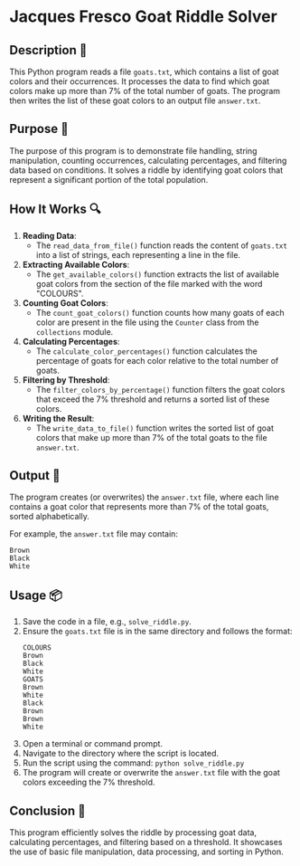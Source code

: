 # Jacques Fresco Goat Riddle Solver

## Description 📝

This Python program reads a file `goats.txt`, which contains a list of goat colors and their occurrences. It processes the data to find which goat colors make up more than 7% of the total number of goats. The program then writes the list of these goat colors to an output file `answer.txt`.

## Purpose 🎯

The purpose of this program is to demonstrate file handling, string manipulation, counting occurrences, calculating percentages, and filtering data based on conditions. It solves a riddle by identifying goat colors that represent a significant portion of the total population.

## How It Works 🔍

1. **Reading Data**:
    - The `read_data_from_file()` function reads the content of `goats.txt` into a list of strings, each representing a line in the file.
2. **Extracting Available Colors**:
    - The `get_available_colors()` function extracts the list of available goat colors from the section of the file marked with the word "COLOURS".
3. **Counting Goat Colors**:
    - The `count_goat_colors()` function counts how many goats of each color are present in the file using the `Counter` class from the `collections` module.
4. **Calculating Percentages**:
    - The `calculate_color_percentages()` function calculates the percentage of goats for each color relative to the total number of goats.
5. **Filtering by Threshold**:
    - The `filter_colors_by_percentage()` function filters the goat colors that exceed the 7% threshold and returns a sorted list of these colors.
6. **Writing the Result**:
    - The `write_data_to_file()` function writes the sorted list of goat colors that make up more than 7% of the total goats to the file `answer.txt`.

## Output 📜

The program creates (or overwrites) the `answer.txt` file, where each line contains a goat color that represents more than 7% of the total goats, sorted alphabetically.

For example, the `answer.txt` file may contain:

```
Brown
Black
White
```

## Usage 📦

1. Save the code in a file, e.g., `solve_riddle.py`.
2. Ensure the `goats.txt` file is in the same directory and follows the format:
    ```
    COLOURS
    Brown
    Black
    White
    GOATS
    Brown
    White
    Black
    Brown
    Brown
    White
    ```
3. Open a terminal or command prompt.
4. Navigate to the directory where the script is located.
5. Run the script using the command:
   `python solve_riddle.py`
6. The program will create or overwrite the `answer.txt` file with the goat colors exceeding the 7% threshold.

## Conclusion 🚀

This program efficiently solves the riddle by processing goat data, calculating percentages, and filtering based on a threshold. It showcases the use of basic file manipulation, data processing, and sorting in Python.
